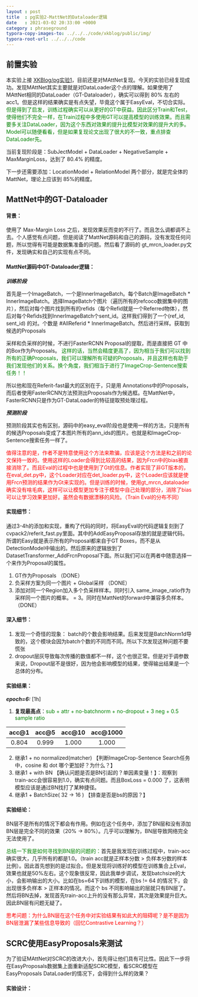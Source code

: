 ```yaml
---
layout : post
title  : pg实验2-MattNet的Dataloader逻辑
date   : 2021-03-02 20:33:00 +0000
category : phraseground
typora-copy-images-to: ../../../code/xkblog/public/img/
typora-root-url: ../../../code
---
```


## 前置实验

本实验上接 [XKBlog/pg实验1](/xkblog/phraseground/2021/02/26/pg%E5%AE%9E%E9%AA%8C1.html)，目前还是对MAttNet复现。今天的实验已经复现成功。发现MAttNet其实主要就是对DataLoader这个点的理解。如果使用了MAttNet相同的DataLoader（GT-Dataloader），确实可以得到 80% 左右的acc1。但是这样的结果确实是有点失望，毕竟这个属于EasyEval，不切合实际。<font color='green'>但是得到了启发，训练过程确实可以从更好的GT中获益。因此区分Train和Test，使得他们不完全一样，在Train过程中多使用GT可以提高模型的训练效果。而且需要多关注DataLoader，因为这个东西对效果的提升比模型对效果的提升大的多。Model可以随便看看，但是如果复现论文出现了很大的不一致，重点排查DataLoader先。</font>

当前复现阶段是：SubJectModel + DataLoader + NegativeSample + MaxMarginLoss，达到了 80.4% 的精度。

下一步还需要添加：LocationModel + RelationModel 两个部分，就是完全体的MattNet，理论上应该到 85%的精度。

## MattNet中的GT-Dataloader

#### 背景：

使用了 Max-Margin Loss 之后，发现效果反而变的不行了。而且怎么调都调不上去。个人感觉有点问题，但是阅读了MattNet源码和自己的源码，没有发现任何问题，所以觉得有可能是数据集准备的问题。然后看了源码的 gt_mrcn_loader.py文件，发现确实和自己的实现有点不同。

#### MattNet源码中GT-Dataloader逻辑：

***训练阶段***

首先是一个ImageBatch，一个是InnerImageBatch。每个Batch是ImageBatch * InnerImageBatch。选择ImageBatch个图片（遍历所有的refcoco数据集中的图片），然后对每个图片找到所有的refids（每个Refid就是一个Referred物体），然后对每个Refids找到InnerImageBatch个sent_id。这样我们得到了一个(ref_id, sent_id) 的对。个数是 #AllReferid * InnerImageBatch。然后进行采样。获取到候选的Proposals

采样和负采样的时候，不进行FasterRCNN Proposal的提取，而是直接把 GT 中的Box作为Proposals。 <font color='green'>这样的话，当然会精度更高了，因为相当于我们可以找到所有的正确Proposals，我们可以理解所有可疑的Proposals，并且这样也有助于我们发现他们的关系。换个角度，我们相当于进行了ImageCrop-Sentence搜索任务！！</font>

所以他和现在Referit-fast最大的区别在于，只是用 Annotations中的Proposals，而后者使用FasterRCNN方法预测出Proposals作为候选框。在MattNet中，FasterRCNN只是作为GT-DataLoader的特征提取预处理过程。

***预测阶段***

预测阶段其实也有区别，源码中的easy_eval阶段也是使用一样的方法，只是所有的候选Proposals变成了本图片所有的ann_ids的图片。也就是和ImageCrop-Sentence搜索任务一样了。

<font color='red'>值得注意的是，作者不是特意使用这个方法来欺骗，应该是这个方法是和之前的论文保持一致的。使用这样的Loader会得到比较高的结果，因为Frcn中的bias被直接消除了。而且Eval的过程中也是使用到了Gt的信息。作者实现了非GT版本的，在eval_det.py中，这个Loader对应在det_loader.py中，这个Loader应该就是使用Frcn预测的结果作为Gt来实现的。但是训练的时候，使用gt_mrcn_dataloader确实没有啥毛病，这样可以让模型更加专注于模型中自己处理的部分，消除了bias可以让学习效果更加好。虽然会有数据漂移的风险。（Train Eval的分布不同）</font>

#### 实现细节：

通过3-4h的添加和实现，重构了代码的同时，将EasyEval的代码逻辑复刻到了cvpack2/referit_fast.py里面。其中的AddEasyProposal存放的就是逻辑代码。所谓的Easy就是表示所有的Proposal都来自于GT Boxes，而不是从DetectionModel中输出的。然后原来的逻辑放到了 DatasetTransformer_AddFrcnProposal下面。所以我们可以在两者中随意选择一个来作为Proposal的属性。

1. GT作为Proposals （DONE）
2. 负采样方案为同一个图片 + Global采样 （DONE）
3. 添加对同一个Region加入多个负采样样本。同时引入 same_image_ratio作为采样同一个图片的概率。 = 3。同时在MattNet的forward中兼容多负样本。（DONE）

#### 深入细节：

1. 发现一个奇怪的现象： batch的个数会影响结果。后来发现是BatchNorm1d导致的，这个模块会因为batch个数的不同而不同。所以下次发现这种问题不要慌张
2. dropout层灰导致每次传播的数值都不一样，这个也很正常。但是对于调参数来说，Dropout层不是很好，因为他会影响模型的结果，使得输出结果是一个总体的分布。

#### 实验结果：

***epoch=6:*** [1h]

1. **复现最高点**：<font color='green'>sub + attr + no-batchnorm + no-dropout + 3 neg + 0.5 sample ratio</font>

| acc@1 | acc@5 | acc@10 | acc@1000 |
| :---: | :---: | :----: | :------: |
| 0.804 | 0.999 | 1.000  |  1.000   |

2. 继承1 + no normalized(matcher)  【判断ImageCrop-Sentence Search任务中，cosine 和 dot 哪个更加好？为什么？】
3. 继承1 + with BN 【确认问题是否是BN引起的？单因素变量！】：观察到 train-acc会很容易到1.0，确实有点问题。而且BoxLoss = 0.000 了，这表明模型应该是通过BN找打了某种捷径。
4. 继承1 + BatchSize( 32 -> 16 ) 【排查是否是bs的原因？】

#### 实验结论：

BN层不是所有的情况下都会有作用。例如在这个任务中，添加了BN层和没有添加BN层是完全不同的效果（20% -> 80%）。几乎可以理解为，BN层导致网络完全无法使用了。

<font color='green'>总结一下我是如何寻找到BN层的问题的：</font>首先是我发现在训练过程中，train-acc 确实很大，几乎所有的都是1.0。（train acc就是正样本分数 > 负样本分数的样本比例）。因此首先想到的是过拟合。但是发现将训练好的模型在训练集合上Eval，效果也就是50%左右。这个现象很反常，因此我单步调试，发现batchsize的大小，会影响输出的大小。比如在bs=64下训练的模型，在bs != 64 的情况下，会出现很多负样本 > 正样本的情况。而这个 bs 不同影响输出的层就只有BN层了。然后将BN去掉，发现首先train-acc上升的没有那么异常，其次是效果提升巨大。因此BN层有问题无疑了。

<font color='red'>思考问题：为什么BN层在这个任务中对实验结果有如此大的阻碍呢？是不是因为BN层泄漏了某些信息导致的（回忆Contrastive Learning？）</font> 

## SCRC使用EasyProposals来测试

为了验证MAttNet对SCRC的改进大小，首先得让他们具有可比性。因此下一步将在EasyProposals数据集上面重新适配SCRC模型，看SCRC模型在EasyProposals DataLoader的情况下，会得到什么样的效果？

#### 实验设计：

